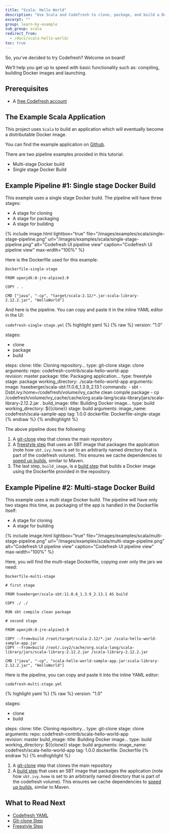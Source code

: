 ```yaml
---
title: "Scala: Hello World"
description: "Use Scala and Codefresh to clone, package, and build a Docker image"
excerpt: ""
group: learn-by-example
sub_group: scala
redirect_from:
  - /docs/scala-hello-world/
toc: true
---
```


So, you’ve decided to try Codefresh? Welcome on board!

We’ll help you get up to speed with basic functionality such as: compiling, building Docker images and launching.

## Prerequisites

- A [free Codefresh account](https://codefresh.io/docs/docs/getting-started/create-a-codefresh-account/)

## The Example Scala Application

This project uses `Scala` to build an application which will eventually become a distributable Docker image.

You can find the example application on [Github](https://github.com/codefresh-contrib/scala-hello-world-app). 

There are two pipeline examples provided in this tutorial:

- Multi-stage Docker build
- Single stage Docker Build 
 
## Example Pipeline #1: Single stage Docker Build

This example uses a single stage Docker build. The pipeline will have three stages:

- A stage for cloning 
- A stage for packaging
- A stage for building

{% include image.html 
lightbox="true" 
file="/images/examples/scala/single-stage-pipeline.png" 
url="/images/examples/scala/single-stage-pipeline.png" 
alt="Codefresh UI pipeline view"
caption="Codefresh UI pipeline view"
max-width="100%" 
%}

Here is the Dockerfile used for this example:

`Dockerfile-single-stage`
```shell 
FROM openjdk:8-jre-alpine3.9 

COPY . . 

CMD ["java", "-cp", "target/scala-2.12/*.jar:scala-library-2.12.2.jar", "HelloWorld"]
```

And here is the pipeline.  You can copy and paste it in the inline YAML editor in the UI:

  `codefresh-single-stage.yml`
{% highlight yaml %}
{% raw %}
version: "1.0"

stages:
  - clone
  - package
  - build

steps:
  clone:
    title: Cloning repository...
    type: git-clone
    stage: clone
    arguments:
      repo:   codefresh-contrib/scala-hello-world-app  
      revision: master
  package:
    title: Packaging application...
    type: freestyle
    stage: package
    working_directory: ./scala-hello-world-app
    arguments:
      image: hseeberger/scala-sbt:11.0.6_1.3.9_2.13.1
      commands:
        - sbt -Dsbt.ivy.home=/codefresh/volume/ivy_cache clean compile package 
        - cp /codefresh/volume/ivy_cache/cache/org.scala-lang/scala-library/jars/scala-library-2.12.2.jar . 
  build_image:
    title: Building Docker image...
    type: build
    working_directory: ${{clone}}
    stage: build
    arguments:
      image_name: codefresh/scala-sample-app
      tag: 1.0.0
      dockerfile: Dockerfile-single-stage
{% endraw %}
{% endhighlight %}

The above pipeline does the following:

1. A [git-clone]({{$site.baseurl}}/docs/codefresh-yaml/steps/git-clone/) step that clones the main repository
2. A [freestyle step]($$site.baseurl}}/docs/codefresh-yaml/steps/freestyle/) that uses an SBT image that packages the application (note how `sbt.ivy.home` is set to an arbitrarily named directory that is part of the codefresh volume).  This ensures we cache dependencies to [speed up builds]({{site.baseurl}}/docs/learn-by-example/java/spring-boot-2/#caching-the-maven-dependencies), similar to Maven.
3. The last step, `build_image`, is a [build step]({{site.baseurl}}/docs/codefresh-yaml/steps/build/) that builds a Docker image using the Dockerfile provided in the repository.

## Example Pipeline #2: Multi-stage Docker Build

This example uses a multi stage Docker build. The pipeline will have only two stages this time, as packaging of the app is handled in the Dockerfile itself:

- A stage for cloning 
- A stage for building

{% include image.html 
lightbox="true" 
file="/images/examples/scala/multi-stage-pipeline.png" 
url="/images/examples/scala/multi-stage-pipeline.png" 
alt="Codefresh UI pipeline view"
caption="Codefresh UI pipeline view"
max-width="100%" 
%}

Here, you will find the multi-stage Dockerfile, copying over only the jars we need:

`Dockerfile-multi-stage`

```shell
# first stage

FROM hseeberger/scala-sbt:11.0.6_1.3.9_2.13.1 AS build

COPY ./ ./

RUN sbt compile clean package

# second stage

FROM openjdk:8-jre-alpine3.9 

COPY --from=build /root/target/scala-2.12/*.jar /scala-hello-world-sample-app.jar
COPY --from=build /root/.ivy2/cache/org.scala-lang/scala-library/jars/scala-library-2.12.2.jar /scala-library-2.12.2.jar

CMD ["java", "-cp", "scala-hello-world-sample-app.jar:scala-library-2.12.2.jar", "HelloWorld"]
```
Here is the pipeline, you can copy and paste it into the inline YAML editor:

`codefresh-multi-stage.yml`

{% highlight yaml %}
{% raw %}
version: "1.0"

stages:
  - clone
  - build

steps:
  clone:
    title: Cloning repository...
    type: git-clone
    stage: clone
    arguments:
      repo:   codefresh-contrib/scala-hello-world-app  
      revision: master
  build_image:
    title: Building Docker image...
    type: build
    working_directory: ${{clone}}
    stage: build
    arguments:
      image_name: codefresh/scala-hello-world-app
      tag: 1.0.0
      dockerfile: Dockerfile
{% endraw %}
{% endhighlight %}

1. A [git-clone]({{$site.baseurl}}/docs/codefresh-yaml/steps/git-clone/) step that clones the main repository
2. A [build step]($$site.baseurl}}/docs/codefresh-yaml/steps/freestyle/) that uses an SBT image that packages the application (note how `sbt.ivy.home` is set to an arbitrarily named directory that is part of the codefresh volume).  This ensures we cache dependencies to [speed up builds]({{site.baseurl}}/docs/learn-by-example/java/spring-boot-2/#caching-the-maven-dependencies), similar to Maven.


## What to Read Next

- [Codefresh YAML]({{site.baseurl}}/docs/codefresh-yaml/what-is-the-codefresh-yaml/)
- [Git-clone Step]({{$site.baseurl}}/docs/codefresh-yaml/steps/git-clone/)
- [Freestyle Step]($$site.baseurl}}/docs/codefresh-yaml/steps/freestyle/)
